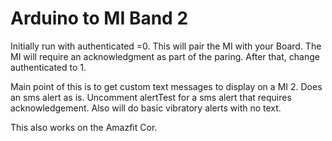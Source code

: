 # Arduino to MI Band 2
Initially run with authenticated =0.  This will pair the MI with your Board.  The MI will require an acknowledgment as part of the paring. After that, change authenticated to 1.  

Main point of this is to get custom text messages to display on a MI 2.
Does an sms alert as is.  Uncomment alertTest for a sms alert that requires acknowledgement.
Also will do basic vibratory alerts with no text.

This also works on the Amazfit Cor.
